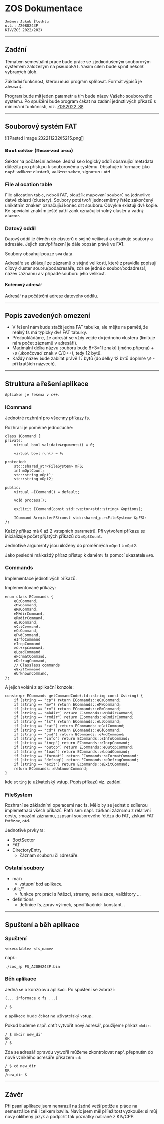 # ZOS Dokumentace

	Jméno: Jakub Šlechta
	o.č.: A20B0243P
	KIV/ZOS 2022/2023

---

## Zadání

Tématem semestrální práce bude práce se zjednodušeným souborovým systémem založeným na pseudoFAT. Vaším cílem bude splnit několik vybraných úloh. 

Základní funkčnost, kterou musí program splňovat. Formát výpisů je závazný. 

Program bude mít jeden parametr a tím bude název Vašeho souborového systému. Po spuštění bude program čekat na zadání jednotlivých příkazů s minimální funkčností, viz. [ZOS2022_SP](https://courseware.zcu.cz/CoursewarePortlets2/DownloadDokumentu?id=219737).

---

## Souborový systém FAT

![[Pasted image 20221123205215.png]]
### Boot sektor (Reserved area)

Sektor na počáteční adrese. Jedná se o logický oddíl obsahující metadata důležitá pro přístupu k souborovému systému. Obsahuje informace jako např. velikost clusterů, velikost sekce, signaturu, atd.

### File allocation table 

File allocation table, neboli FAT, slouží k mapovaní souborů na jednotlive datvé oblasti (clustery). Soubory poté tvoří jednosměrný řetěz zakončený unikátním znakem označující konec dat souboru. Obvykle existují dvě kopie. Ke specíalní znakům ještě patří zank označující volný cluster a vadný cluster.

### Datový oddíl

Datový oddíl je členěn do clusterů o stejné velikosti a obsahuje soubory a adresáře. Jejich stav/přiřazení je dále popsán právě ve FAT. 

Soubory obsahují pouze svá data.

Adresáře se zkládají ze záznamů o stejné velikosti, které z pravidla popisují cílový cluster soubru/podadresáře, zda se jedná o soubor/podadresář, název záznamu a v případě souboru jeho velikost.

#### Kořenový adresář

Adresář na počáteční adrese datového oddílu.

---

## Popis zavedených omezení

- V řešení nám bude stačit jedna FAT tabulka, ale mějte na paměti, že reálný fs má typicky dvě FAT tabulky.
- Předpokládáme, že adresář se vždy vejde do jednoho clusteru (limituje nám počet záznamů v adresáři).
- Maximální délka názvu souboru bude 8+3=11 znaků (jméno.přípona) + `\0` (ukončovací znak v C/C++), tedy 12 bytů.
- Každý název bude zabírat právě 12 bytů (do délky 12 bytů doplníte `\0` - při kratších názvech).


---
## Struktura a řešení aplikace

	Apliakce je řešena v c++.

### ICommand

Jednotné rozhrání pro všechny příkazy fs.

Rozhraní je poměrně jednoduché:
```
class ICommand {  
private:  
    virtual bool validateArguments() = 0;  
  
    virtual bool run() = 0;  
  
protected:  
    std::shared_ptr<FileSystem> mFS;  
    int mOptCount;  
    std::string mOpt1;  
    std::string mOpt2;  
  
public:  
    virtual ~ICommand() = default;  
  
    void process();  
  
    explicit ICommand(const std::vector<std::string> &options);  
  
    ICommand &registerFS(const std::shared_ptr<FileSystem> &pFS);  
};
```

Každý příkaz má 0 až 2 vstupních parametrů. Při vytvoření příkazu se inicializuje počet přijatých příkazů do `mOptCount`.

Jednotlivé argumenty jsou uloženy do proměnných `mOpt1` a `mOpt2`.

Jako poslední má každý příkaz přístup k danému fs pomocí ukazatele `mFS`.

### Commands

Implementace jednotlivých příkazů.

Implementované příkazy:

```
enum class ECommands {  
    eCpCommand,  
    eMvCommand,  
    eRmCommand,  
    eMkdirCommand,  
    eRmdirCommand,  
    eLsCommand,  
    eCatCommand,  
    eCdCommand,  
    ePwdCommand,  
    eInfoCommand,  
    eIncpCommand,  
    eOutcpCommand,  
    eLoadCommand,  
    eFormatCommand,  
    eDefragCommand,  
    // Classless commands  
    eExitCommand,  
    eUnknownCommand,  
};
```


A jejich volání z aplikační konzole: 

```
constexpr ECommands getCommandCode(std::string const &string) {  
    if (string == "cp") return ECommands::eCpCommand;  
    if (string == "mv") return ECommands::eMvCommand;  
    if (string == "rm") return ECommands::eRmCommand;  
    if (string == "mkdir") return ECommands::eMkdirCommand;  
    if (string == "rmdir") return ECommands::eRmdirCommand;  
    if (string == "ls") return ECommands::eLsCommand;  
    if (string == "cat") return ECommands::eCatCommand;  
    if (string == "cd") return ECommands::eCdCommand;  
    if (string == "pwd") return ECommands::ePwdCommand;  
    if (string == "info") return ECommands::eInfoCommand;  
    if (string == "incp") return ECommands::eIncpCommand;  
    if (string == "outcp") return ECommands::eOutcpCommand;  
    if (string == "load") return ECommands::eLoadCommand;  
    if (string == "format") return ECommands::eFormatCommand;  
    if (string == "defrag") return ECommands::eDefragCommand;  
    if (string == "exit") return ECommands::eExitCommand;  
    return ECommands::eUnknownCommand;  
}
```

kde `string` je užívatelský vstup. Popis příkazů viz. zadání.

### FileSystem

Rozhraní se základními operacemi nad fs. Mělo by se jednat o sdílenou implemetnaci všech příkazů. Patří sem např. záskání záznamu z relativní cesty, smazání záznamu, zapsaní souborového řetězu do FAT, získání FAT řetězce, atd.

Jednotlivé prvky fs:
- BootSector
- FAT
- DirectoryEntry
	- Záznam souboru či adresáře.

### Ostatní soubory
- main
	- vstupní bod aplikace.
- utils/*
	- funkce pro práci s řetězci, streamy, serializace, validátory ...
- definitions
	- definice fs, zpráv výjimek, specifikačních konstant...

---

## Spuštení a běh aplikace

### Spuštení

`<executable> <fs_name>`

např.:

`./zos_sp FS_A20B0243P.bin`

### Běh aplikace

Jedná se o konzolovu aplikaci. Po spuštení se zobrazí:

```
(... informace o fs ...)

/ $ 
```

a aplikace bude čekat na uživatelský vstup.

Pokud budeme např. chtít vytvořít nový adresář, použijeme příkaz `mkdir`:
```
/ $ mkdir new_dir
OK
/ $ 
```

Zda se adresář opravdu vytvořil můžeme zkontrolovat např. přepnutím do nově vzniklého adresáře příkazem `cd`:
```
/ $ cd new_dir
OK
/new_dir $  
```

---

## Závěr

Při psaní aplikace jsem nenarazil na žádné vetší potíže a práce na semestrálce mě i celkem bavila. Navíc jsem měl příležitost vyzkoušet si můj nový oblíbený jazyk a podpořit tak poznatky nabrané z KIV/CPP. 